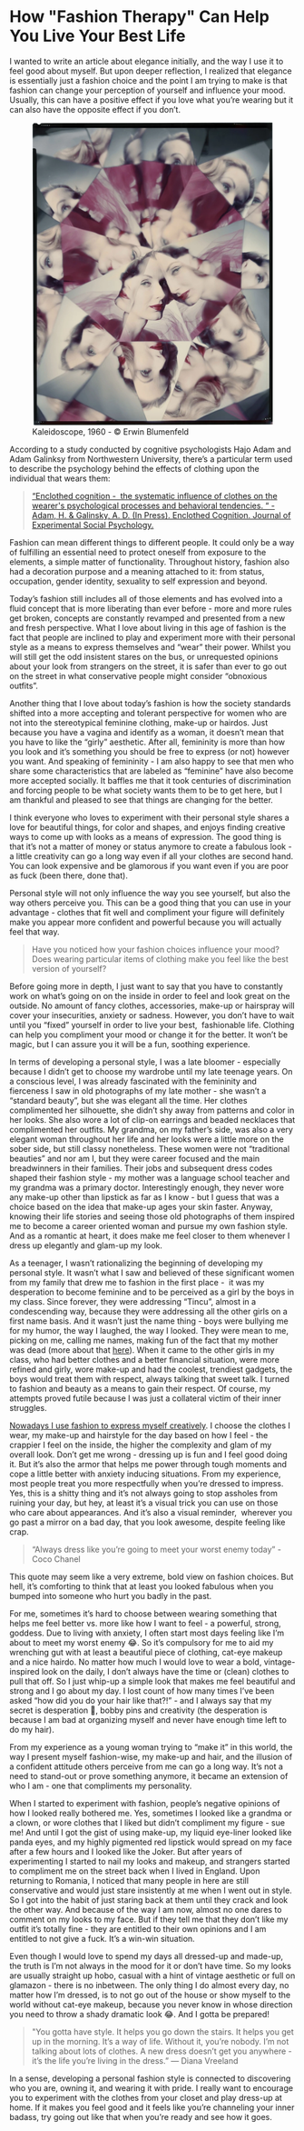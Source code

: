 # How "Fashion Therapy" Can Help You Live Your Best Life

I wanted to write an article about elegance initially, and the way I use it to feel good about myself. But upon deeper reflection, I realized that elegance is essentially just a fashion choice and the point I am trying to make is that fashion can change your perception of yourself and influence your mood. Usually, this can have a positive effect if you love what you’re wearing but it can also have the opposite effect if you don’t.

<figure>
    <img src="2020-05-17-fashion-therapy-best-life-1.webp" alt="missing">
    <figcaption>Kaleidoscope, 1960 - © Erwin Blumenfeld</figcaption>
</figure>

According to a study conducted by cognitive psychologists Hajo Adam and Adam Galinksy from Northwestern University, there’s a particular term used to describe the psychology behind the effects of clothing upon the individual that wears them:

<blockquote>
<p><a href="http://www.utstat.utoronto.ca/reid/sta2201s/2012/labcoatarticle.pdf">“Enclothed cognition -  the systematic influence of clothes on the wearer's psychological processes and behavioral tendencies. “ - Adam, H. & Galinsky, A. D. (In Press). Enclothed Cognition. Journal of Experimental Social Psychology.</a></p>
</blockquote>

Fashion can mean different things to different people. It could only be a way of fulfilling an essential need to protect oneself from exposure to the elements, a simple matter of functionality. Throughout history, fashion also had a decoration purpose and a meaning attached to it: from status, occupation, gender identity, sexuality to self expression and beyond.

Today’s fashion still includes all of those elements and has evolved into a fluid concept that is more liberating than ever before - more and more rules get broken, concepts are constantly revamped and presented from a new and fresh perspective. What I love about living in this age of fashion is the fact that people are inclined to play and experiment more with their personal style as a means to express themselves and “wear” their power. Whilst you will still get the odd insistent stares on the bus, or unrequested opinions about your look from strangers on the street, it is safer than ever to go out on the street in what conservative people might consider “obnoxious outfits”.   

Another thing that I love about today’s fashion is how the society standards shifted into a more accepting and tolerant perspective for women who are not into the stereotypical feminine clothing, make-up or hairdos. Just because you have a vagina and identify as a woman, it doesn’t mean that you have to like the “girly” aesthetic. After all, femininity is more than how you look and it’s something you should be free to express (or not) however you want. And speaking of femininity - I am also happy to see that men who share some characteristics that are labeled as “feminine” have also become more accepted socially. It baffles me that it took centuries of discrimination and forcing people to be what society wants them to be to get here, but I am thankful and pleased to see that things are changing for the better.

I think everyone who loves to experiment with their personal style shares a love for beautiful things, for color and shapes, and enjoys finding creative ways to come up with looks as a means of expression. The good thing is that it’s not a matter of money or status anymore to create a fabulous look - a little creativity can go a long way even if all your clothes are second hand. You can look expensive and be glamorous if you want even if you are poor as fuck (been there, done that).  

Personal style will not only influence the way you see yourself, but also the way others perceive you. This can be a good thing that you can use in your advantage - clothes that fit well and compliment your figure will definitely make you appear more confident and powerful because you will actually feel that way.

> Have you noticed how your fashion choices influence your mood?
> Does wearing particular items of clothing make you feel like the best version of yourself?

Before going more in depth, I just want to say that you have to constantly work on what’s going on on the inside in order to feel and look great on the outside. No amount of fancy clothes, accessories, make-up or hairspray will cover your insecurities, anxiety or sadness. However, you don’t have to wait until you “fixed” yourself in order to live your best,  fashionable life. Clothing can help you compliment your mood or change it for the better. It won’t be magic, but I can assure you it will be a fun, soothing experience.

In terms of developing a personal style, I was a late bloomer - especially because I didn’t get to choose my wardrobe until my late teenage years. On a conscious level, I was already fascinated with the femininity and fierceness I saw in old photographs of my late mother - she wasn’t a “standard beauty”, but she was elegant all the time. Her clothes complimented her silhouette, she didn’t shy away from patterns and color in her looks. She also wore a lot of clip-on earrings and beaded necklaces that complimented her outfits. My grandma, on my father’s side, was also a very elegant woman throughout her life and her looks were a little more on the sober side, but still classy nonetheless. These women were not “traditional beauties” and nor am I, but they were career focused and the main breadwinners in their families. Their jobs and subsequent dress codes shaped their fashion style - my mother was a language school teacher and my grandma was a primary doctor. Interestingly enough, they never wore any make-up other than lipstick as far as I know - but I guess that was a choice based on the idea that make-up ages your skin faster. Anyway, knowing their life stories and seeing those old photographs of them inspired me to become a career oriented woman and pursue my own fashion style. And as a romantic at heart, it does make me feel closer to them whenever I dress up elegantly and glam-up my look.

As a teenager, I wasn’t rationalizing the beginning of developing my personal style. It wasn’t what I saw and believed of these significant women from my family that drew me to fashion in the first place -  it was my desperation to become feminine and to be perceived as a girl by the boys in my class. Since forever, they were addressing “Tincu”, almost in a condescending way, because they were addressing all the other girls on a first name basis. And it wasn’t just the name thing - boys were bullying me for my humor, the way I laughed, the way I looked. They were mean to me, picking on me, calling me names, making fun of the fact that my mother was dead (more about that [here](https://vimeo.com/207456224)). When it came to the other girls in my class, who had better clothes and a better financial situation, were more refined and girly, wore make-up and had the coolest, trendiest gadgets, the boys would treat them with respect, always talking that sweet talk. I turned to fashion and beauty as a means to gain their respect. Of course, my attempts proved futile because I was just a collateral victim of their inner struggles.

[Nowadays I use fashion to express myself creatively](https://www.instagram.com/alexandratincu/). I choose the clothes I wear, my make-up and hairstyle for the day based on how I feel - the crappier I feel on the inside, the higher the complexity and glam of my overall look. Don’t get me wrong - dressing up is fun and I feel good doing it. But it’s also the armor that helps me power through tough moments and cope a little better with anxiety inducing situations. From my experience, most people treat you more respectfully when you’re dressed to impress. Yes, this is a shitty thing and it’s not always going to stop assholes from ruining your day, but hey, at least it’s a visual trick you can use on those who care about appearances. And it’s also a visual reminder,  wherever you go past a mirror on a bad day, that you look awesome, despite feeling like crap.

> “Always dress like you’re going to meet your worst enemy today” - Coco Chanel

This quote may seem like a very extreme, bold view on fashion choices. But hell, it’s comforting to think that at least you looked fabulous when you bumped into someone who hurt you badly in the past.

For me, sometimes it’s hard to choose between wearing something that helps me feel better vs. more like how I want to feel - a powerful, strong, goddess. Due to living with anxiety, I often start most days feeling like I’m about to meet my worst enemy 😂. So it’s compulsory for me to aid my wrenching gut with at least a beautiful piece of clothing, cat-eye makeup and a nice hairdo. No matter how much I would love to wear a bold, vintage-inspired look on the daily, I don’t always have the time or (clean) clothes to pull that off. So I just whip-up a simple look that makes me feel beautiful and strong and I go about my day. I lost count of how many times I’ve been asked “how did you do your hair like that?!” - and I always say that my secret is desperation 💁, bobby pins and creativity (the desperation is because I am bad at organizing myself and never have enough time left to do my hair).

From my experience as a young woman trying to “make it” in this world, the way I present myself fashion-wise, my make-up and hair, and the illusion of a confident attitude others perceive from me can go a long way. It’s not a need to stand-out or prove something anymore, it became an extension of who I am - one that compliments my personality.

When I started to experiment with fashion, people’s negative opinions of how I looked really bothered me. Yes, sometimes I looked like a grandma or a clown, or wore clothes that I liked but didn’t compliment my figure - sue me! And until I got the gist of using make-up, my liquid eye-liner looked like panda eyes, and my highly pigmented red lipstick would spread on my face after a few hours and I looked like the Joker. But after years of experimenting I started to nail my looks and makeup, and strangers started to compliment me on the street back when I lived in England. Upon returning to Romania, I noticed that many people in here are still conservative and would just stare insistently at me when I went out in style. So I got into the habit of just staring back at them until they crack and look the other way. And because of the way I am now, almost no one dares to comment on my looks to my face. But if they tell me that they don’t like my outfit it’s totally fine - they are entitled to their own opinions and I am entitled to not give a fuck. It’s a win-win situation.

Even though I would love to spend my days all dressed-up and made-up, the truth is I’m not always in the mood for it or don’t have time. So my looks are usually straight up hobo, casual with a hint of vintage aesthetic or full on glamazon - there is no inbetween. The only thing I do almost every day, no matter how I’m dressed, is to not go out of the house or show myself to the world without cat-eye makeup, because you never know in whose direction you need to throw a shady dramatic look 😂. And I gotta be prepared!

> "You gotta have style. It helps you go down the stairs. It helps you get up in the morning. It’s a way of life. Without it, you’re nobody. I’m not talking about lots of clothes. A new dress doesn’t get you anywhere - it’s the life you’re living in the dress.” — Diana Vreeland

In a sense, developing a personal fashion style is connected to discovering who you are, owning it, and wearing it with pride. I really want to encourage you to experiment with the clothes from your closet and play dress-up at home. If it makes you feel good and it feels like you’re channeling your inner badass, try going out like that when you’re ready and see how it goes.